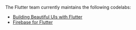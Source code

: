 The Flutter team currently maintains the following codelabs:

* [Building Beautiful UIs with Flutter](https://codelabs.developers.google.com/codelabs/flutter/)
* [Firebase for Flutter](https://codelabs.developers.google.com/codelabs/flutter-firebase/)
